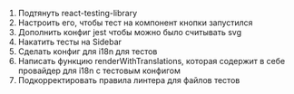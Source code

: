 1) Подтянуть react-testing-library
2) Настроить его, чтобы тест на компонент кнопки запустился
3) Дополнить конфиг jest чтобы можно было считывать svg
4) Накатить тесты на Sidebar
5) Сделать конфиг для i18n для тестов
6) Написать функцию renderWithTranslations, которая содержит в себе провайдер для i18n с тестовым конфигом
7) Подкорректировать правила линтера для файлов тестов
